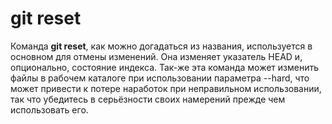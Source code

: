# git reset

Команда **git reset**, как можно догадаться из названия, используется в основном для отмены изменений. Она изменяет указатель HEAD и, опционально, состояние индекса. Так-же эта команда может изменить файлы в рабочем каталоге при использовании параметра --hard, что может привести к потере наработок при неправильном использовании, так что убедитесь в серьёзности своих намерений прежде чем использовать его.

